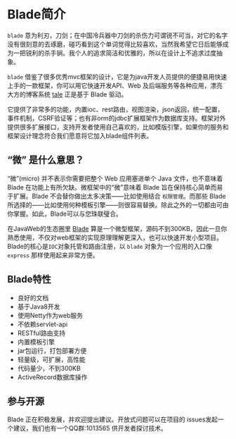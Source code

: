 # Blade简介

`blade` 意为利刃，刀剑；在中国冷兵器中刀剑的杀伤力可谓锐不可当，对它的名字没有很刻意的去琢磨，碰巧看到这个单词觉得比较喜欢，当然我希望它日后能够成为一把锐利的杀手锏。我个人的追求简洁和优雅的，所以在设计上不追求过度抽象。

 `blade` 借鉴了很多优秀mvc框架的设计，它是为java开发人员提供的便捷易用快速上手的一款框架，你可以用它快速开发API、Web 及后端服务等各种应用，漂亮大方的博客系统 [tale](https://github.com/otale/tale) 正是基于 Blade 驱动。

 它提供了非常多的功能，内置ioc、rest路由，视图渲染，json返回，统一配置，事件机制，CSRF验证等；也有非orm的jdbc扩展框架作为数据库支持。框架对外提供很多扩展接口，支持开发者使用自己喜欢的，比如模版引擎，如果你的服务和框架设计理念符合我们愿意将它加入blade组件列表。

## “微” 是什么意思？

“微”(micro) 并不表示你需要把整个 Web 应用塞进单个 Java 文件，也不意味着 Blade 在功能上有所欠缺。微框架中的“微”意味着 Blade 旨在保持核心简单而易于扩展。Blade 不会替你做出太多决策——比如使用结合 `权限管理`。而那些 Blade 所选择的——比如使用何种模板引擎——则很容易替换。除此之外的一切都由可由你掌握。如此，Blade可以与您珠联璧合。

在JavaWeb的生态圈里 [Blade](https://github.com/biezhi/blade) 算是一个微型框架，源码不到300KB，因此一旦你熟悉使用，不仅对web框架的实现原理理解更深入，也可以快速开发小型项目。Blade的核心是`IOC`对象托管和路由注册，以 `blade` 对象为一个应用的入口像 `express` 那样使用起来非常方便。

## Blade特性

- 良好的文档
- 基于Java8开发
- 使用Netty作为web服务
- 不依赖servlet-api
- RESTful路由支持
- 内置模板引擎
- jar包运行，打包部署方便
- 轻量级，可扩展，高性能
- 代码量少，不到300KB
- ActiveRecord数据库操作

## 参与开源

Blade 正在积极发展，并欢迎提出建议。开放式问题可以在项目的 issues发起一个建议，我们也有一个QQ群:1013565 供开发者探讨技术。